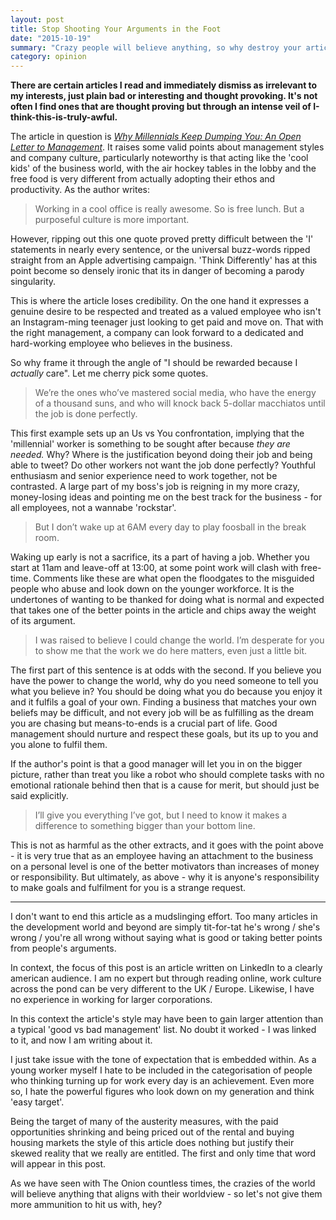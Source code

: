 ```yaml
---
layout: post
title: Stop Shooting Your Arguments in the Foot
date: "2015-10-19"
summary: "Crazy people will believe anything, so why destroy your article by justifying them?"
category: opinion
---
```


**There are certain articles I read and immediately dismiss as irrelevant to my interests, just plain bad or interesting and thought provoking. It's not often I find ones that are thought proving but through an intense veil of I-think-this-is-truly-awful.**

The article in question is *[Why Millennials Keep Dumping You: An Open Letter to Management](https://www.linkedin.com/pulse/why-millennials-keep-dumping-you-open-letter-lisa-earle-mcleod)*. It raises some valid points about management styles and company culture, particularly noteworthy is that acting like the 'cool kids' of the business world, with the air hockey tables in the lobby and the free food is very different from actually adopting their ethos and productivity. As the author writes:

> Working in a cool office is really awesome. So is free lunch. But a purposeful culture is more important.

However, ripping out this one quote proved pretty difficult between the 'I' statements in nearly every sentence, or the universal buzz-words ripped straight from an Apple advertising campaign. 'Think Differently' has at this point become so densely ironic that its in danger of becoming a parody singularity.

This is where the article loses credibility. On the one hand it expresses a genuine desire to be respected and treated as a valued employee who isn't an Instagram-ming teenager just looking to get paid and move on. That with the right management, a company can look forward to a dedicated and hard-working employee who believes in the business. 

So why frame it through the angle of "I should be rewarded because I *actually* care". Let me cherry pick some quotes.

> We’re the ones who’ve mastered social media, who have the energy of a thousand suns, and who will knock back 5-dollar macchiatos until the job is done perfectly.

This first example sets up an Us vs You confrontation, implying that the 'millennial' worker is something to be sought after because *they are needed.* Why? Where is the justification beyond doing their job and being able to tweet? Do other workers not want the job done perfectly? Youthful enthusiasm and senior experience need to work together, not be contrasted. A large part of my boss's job is reigning in my more crazy, money-losing ideas and pointing me on the best track for the business - for all employees, not a wannabe 'rockstar'. 

> But I don’t wake up at 6AM every day to play foosball in the break room.

Waking up early is not a sacrifice, its a part of having a job. Whether you start at 11am and leave-off at 13:00, at some point work will clash with free-time. Comments like these are what open the floodgates to the misguided people who abuse and look down on the younger workforce. It is the undertones of wanting to be thanked for doing what is normal and expected that takes one of the better points in the article and chips away the weight of its argument.

> I was raised to believe I could change the world. I’m desperate for you to show me that the work we do here matters, even just a little bit.

The first part of this sentence is at odds with the second. If you believe you have the power to change the world, why do you need someone to tell you what you believe in? You should be doing what you do because you enjoy it and it fulfils a goal of your own. Finding a business that matches your own beliefs may be difficult, and not every job will be as fulfilling as the dream you are chasing but means-to-ends is a crucial part of life. Good management should nurture and respect these goals, but its up to you and you alone to fulfil them.

If the author's point is that a good manager will let you in on the bigger picture, rather than treat you like a robot who should complete tasks with no emotional rationale behind then that is a cause for merit, but should just be said explicitly.

> I’ll give you everything I’ve got, but I need to know it makes a difference to something bigger than your bottom line.

This is not as harmful as the other extracts, and it goes with the point above - it is very true that as an employee having an attachment to the business on a personal level is one of the better motivators than increases of money or responsibility. But ultimately, as above - why it is anyone's responsibility to make goals and fulfilment for you is a strange request.

---

I don't want to end this article as a mudslinging effort. Too many articles in the development world and beyond are simply tit-for-tat he's wrong / she's wrong / you're all wrong without saying what is good or taking better points from people's arguments.

In context, the focus of this post is an article written on LinkedIn to a clearly american audience. I am no expert but through reading online, work culture across the pond can be very different to the UK / Europe. Likewise, I have no experience in working for larger corporations. 

In this context the article's style may have been to gain larger attention than a typical 'good vs bad management' list. No doubt it worked - I was linked to it, and now I am writing about it.

I just take issue with the tone of expectation that is embedded within. As a young worker myself I hate to be included in the categorisation of people who thinking turning up for work every day is an achievement. Even more so, I hate the powerful figures who look down on my generation and think 'easy target'. 

Being the target of many of the austerity measures, with the paid opportunities shrinking and being priced out of the rental and buying housing markets the style of this article does nothing but justify their skewed reality that we really are entitled. The first and only time that word will appear in this post.

As we have seen with The Onion countless times, the crazies of the world will believe anything that aligns with their worldview - so let's not give them more ammunition to hit us with, hey?
